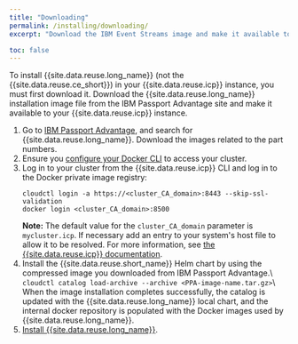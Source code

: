 ```yaml
---
title: "Downloading"
permalink: /installing/downloading/
excerpt: "Download the IBM Event Streams image and make it available to be installed."

toc: false
---
```


To install {{site.data.reuse.long_name}} (not the {{site.data.reuse.ce_short}}) in your {{site.data.reuse.icp}} instance, you must first download it. Download the {{site.data.reuse.long_name}} installation image file from the IBM Passport Advantage site and make it available to your {{site.data.reuse.icp}} instance.

1. Go to [IBM Passport Advantage](https://www-01.ibm.com/software/passportadvantage/pao_customer.html), and search for {{site.data.reuse.long_name}}. Download the images related to the part numbers.
2. Ensure you [configure your Docker CLI](https://www.ibm.com/support/knowledgecenter/SSBS6K_3.1.0/manage_images/configuring_docker_cli.html) to access your cluster.
3. Log in to your cluster from the {{site.data.reuse.icp}} CLI and log in to the Docker private image registry:
   ```
   cloudctl login -a https://<cluster_CA_domain>:8443 --skip-ssl-validation
   docker login <cluster_CA_domain>:8500
   ```
   **Note:** The default value for the `cluster_CA_domain` parameter is `mycluster.icp`. If necessary add an entry to your system's host file to allow it to be resolved. For more information, see [the {{site.data.reuse.icp}} documentation](https://www.ibm.com/support/knowledgecenter/SSBS6K_3.1.0/installing/install_entitled_workloads.html).
4. Install the {{site.data.reuse.short_name}} Helm chart by using the compressed image you downloaded from IBM Passport Advantage.\\
   `cloudctl catalog load-archive --archive <PPA-image-name.tar.gz>`\\
   When the image installation completes successfully, the catalog is updated with the {{site.data.reuse.long_name}} local chart, and the internal docker repository is populated with the Docker images used by {{site.data.reuse.long_name}}.
5. [Install {{site.data.reuse.long_name}}](../installing).
